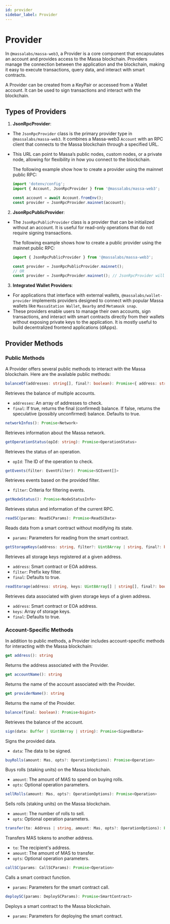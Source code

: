 ```yaml
---
id: provider
sidebar_label: Provider
---
```


# Provider

In `@massalabs/massa-web3`, a Provider is a core component that encapsulates an account and provides access to the Massa blockchain. Providers manage the connection between the application and the blockchain, making it easy to execute transactions, query data, and interact with smart contracts.

A Provider can be created from a KeyPair or accessed from a Wallet account. It can be used to sign transactions and interact with the blockchain.

## Types of Providers

1. **JsonRpcProvider**:

- The `JsonRpcProvider` class is the primary provider type in `@massalabs/massa-web3`. It combines a Massa-web3 `Account` with an RPC client that connects to the Massa blockchain through a specified URL.
- This URL can point to Massa’s public nodes, custom nodes, or a private node, allowing for flexibility in how you connect to the blockchain.

  The following example show how to create a provider using the mainnet public RPC:

  ```typescript
  import 'dotenv/config';
  import { Account, JsonRpcProvider } from '@massalabs/massa-web3';

  const account = await Account.fromEnv();
  const provider = JsonRpcProvider.mainnet(account);
  ```

2. **JsonRpcPublicProvider**:

- The `JsonRpcPublicProvider` class is a provider that can be initialized without an account. It is useful for read-only operations that do not require signing transactions.

  The following example shows how to create a public provider using the mainnet public RPC:

  ```typescript
  import { JsonRpcPublicProvider } from '@massalabs/massa-web3';

  const provider = JsonRpcPublicProvider.mainnet();
  // OR
  const provider = JsonRpcProvider.mainnet(); // JsonRpcProvider will return a JsonRpcPublicProvider if no account is provided
  ```

3. **Integrated Wallet Providers**:

- For applications that interface with external wallets, `@massalabs/wallet-provider` implements providers designed to connect with popular Massa wallets like `MassaStation Wallet`, `Bearby` and `Metamask snap`.
- These providers enable users to manage their own accounts, sign transactions, and interact with smart contracts directly from their wallets without exposing private keys to the application. It is mostly useful to build decentralized frontend applications (dApps).

## Provider Methods

### Public Methods

A Provider offers several public methods to interact with the Massa blockchain. Here are the available public methods:

```typescript
balanceOf(addresses: string[], final?: boolean): Promise<{ address: string; balance: bigint }[]>
```

Retrieves the balance of multiple accounts.

- `addresses`: An array of addresses to check.
- `final`: If true, returns the final (confirmed) balance. If false, returns the speculative (possibly unconfirmed) balance. Defaults to true.

```typescript
networkInfos(): Promise<Network>
```

Retrieves information about the Massa network.

```typescript
getOperationStatus(opId: string): Promise<OperationStatus>
```

Retrieves the status of an operation.

- `opId`: The ID of the operation to check.

```typescript
getEvents(filter: EventFilter): Promise<SCEvent[]>
```

Retrieves events based on the provided filter.

- `filter`: Criteria for filtering events.

```typescript
getNodeStatus(): Promise<NodeStatusInfo>
```

Retrieves status and information of the current RPC.

```typescript
readSC(params: ReadSCParams): Promise<ReadSCData>
```

Reads data from a smart contract without modifying its state.

- `params`: Parameters for reading from the smart contract.

```typescript
getStorageKeys(address: string, filter?: Uint8Array | string, final?: boolean): Promise<Uint8Array[]>
```

Retrieves all storage keys registered at a given address.

- `address`: Smart contract or EOA address.
- `filter`: Prefix key filter.
- `final`: Defaults to true.

```typescript
readStorage(address: string, keys: Uint8Array[] | string[], final?: boolean): Promise<(Uint8Array | null)[]>
```

Retrieves data associated with given storage keys of a given address.

- `address`: Smart contract or EOA address.
- `keys`: Array of storage keys.
- `final`: Defaults to true.

### Account-Specific Methods

In addition to public methods, a Provider includes account-specific methods for interacting with the Massa blockchain:

```typescript
get address(): string
```

Returns the address associated with the Provider.

```typescript
get accountName(): string
```

Returns the name of the account associated with the Provider.

```typescript
get providerName(): string
```

Returns the name of the Provider.

```typescript
balance(final: boolean): Promise<bigint>
```

Retrieves the balance of the account.

```typescript
sign(data: Buffer | Uint8Array | string): Promise<SignedData>
```

Signs the provided data.

- `data`: The data to be signed.

```typescript
buyRolls(amount: Mas, opts?: OperationOptions): Promise<Operation>
```

Buys rolls (staking units) on the Massa blockchain.

- `amount`: The amount of MAS to spend on buying rolls.
- `opts`: Optional operation parameters.

```typescript
sellRolls(amount: Mas, opts?: OperationOptions): Promise<Operation>
```

Sells rolls (staking units) on the Massa blockchain.

- `amount`: The number of rolls to sell.
- `opts`: Optional operation parameters.

```typescript
transfer(to: Address | string, amount: Mas, opts?: OperationOptions): Promise<Operation>
```

Transfers MAS tokens to another address.

- `to`: The recipient's address.
- `amount`: The amount of MAS to transfer.
- `opts`: Optional operation parameters.

```typescript
callSC(params: CallSCParams): Promise<Operation>
```

Calls a smart contract function.

- `params`: Parameters for the smart contract call.

```typescript
deploySC(params: DeploySCParams): Promise<SmartContract>
```

Deploys a smart contract to the Massa blockchain.

- `params`: Parameters for deploying the smart contract.
